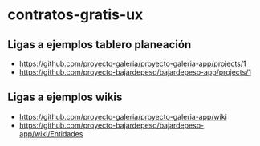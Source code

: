 # contratos-gratis-ux

## Ligas a ejemplos tablero planeación

- https://github.com/proyecto-galeria/proyecto-galeria-app/projects/1
- https://github.com/proyecto-bajardepeso/bajardepeso-app/projects/1

## Ligas a ejemplos wikis

- https://github.com/proyecto-galeria/proyecto-galeria-app/wiki
- https://github.com/proyecto-bajardepeso/bajardepeso-app/wiki/Entidades
